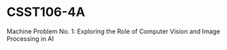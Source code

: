 # CSST106-4A
Machine Problem No. 1: Exploring the Role of Computer Vision and Image Processing in AI
